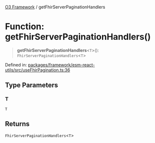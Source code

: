 [O3 Framework](../API.md) / getFhirServerPaginationHandlers

# Function: getFhirServerPaginationHandlers()

> **getFhirServerPaginationHandlers**\<`T`\>(): `FhirServerPaginationHandlers`\<`T`\>

Defined in: [packages/framework/esm-react-utils/src/useFhirPagination.ts:36](https://github.com/habeshabro/openmrs-esm-core/blob/main/packages/framework/esm-react-utils/src/useFhirPagination.ts#L36)

## Type Parameters

### T

`T`

## Returns

`FhirServerPaginationHandlers`\<`T`\>
